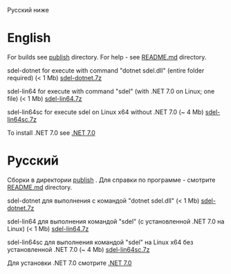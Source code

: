 Русский ниже

# English
For builds see [publish](https://github.com/VinnySmallUtilities/sdel/tree/master/publish) directory.
For help - see [README.md](https://github.com/VinnySmallUtilities/sdel) directory.


sdel-dotnet  for execute with command "dotnet sdel.dll" (entire folder required)
(< 1 Mb)
[sdel-dotnet.7z](https://raw.githubusercontent.com/VinnySmallUtilities/sdel/master/publish/sdel-dotnet.7z)

sdel-lin64   for execute with command "sdel" (with .NET 7.0 on Linux; one file)
(< 1 Mb)
[sdel-lin64.7z](https://raw.githubusercontent.com/VinnySmallUtilities/sdel/master/publish/sdel-lin64.7z)

sdel-lin64sc for execute sdel on Linux x64 without .NET 7.0
(~ 4 Mb)
[sdel-lin64sc.7z](https://raw.githubusercontent.com/VinnySmallUtilities/sdel/master/publish/sdel-lin64sc.7z)


To install .NET 7.0 see [.NET 7.0](https://dotnet.microsoft.com/download)


# Русский

Сборки в директории [publish](https://github.com/VinnySmallUtilities/sdel/tree/master/publish) .
Для справки по программе - смотрите [README.md](https://github.com/VinnySmallUtilities/sdel) directory.


sdel-dotnet  для выполнения с командой "dotnet sdel.dll"
(< 1 Mb)
[sdel-dotnet.7z](https://raw.githubusercontent.com/VinnySmallUtilities/sdel/master/publish/sdel-dotnet.7z)

sdel-lin64   для выполнения командой "sdel" (с установленной .NET 7.0 на Linux)
(< 1 Mb)
[sdel-lin64.7z](https://raw.githubusercontent.com/VinnySmallUtilities/sdel/master/publish/sdel-lin64.7z)

sdel-lin64sc для выполнения командой "sdel" на Linux x64 без установленной .NET 7.0
(~ 4 Mb)
[sdel-lin64sc.7z](https://raw.githubusercontent.com/VinnySmallUtilities/sdel/master/publish/sdel-lin64sc.7z)


Для установки .NET 7.0 смотрите [.NET 7.0](https://dotnet.microsoft.com/download)
